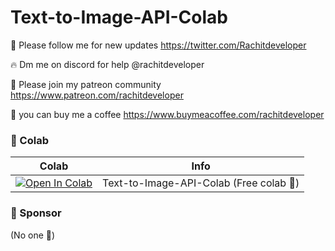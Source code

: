 # Text-to-Image-API-Colab

🐣 Please follow me for new updates https://twitter.com/Rachitdeveloper <br>

🔥 Dm me on discord for help @rachitdeveloper <br>

🥳 Please join my patreon community https://www.patreon.com/rachitdeveloper <br>

🍵 you can buy me a coffee https://www.buymeacoffee.com/rachitdeveloper  <br>

### 🦒 Colab

| Colab | Info
| --- | --- |
[![Open In Colab](https://colab.research.google.com/assets/colab-badge.svg)](https://colab.research.google.com/drive/11ppCdIPHNZW_Nr0F1P2FSNuK5Ljn-Kip?usp=sharing) | Text-to-Image-API-Colab (Free colab 🙂)

### 🏢 Sponsor
(No one 🙂)
